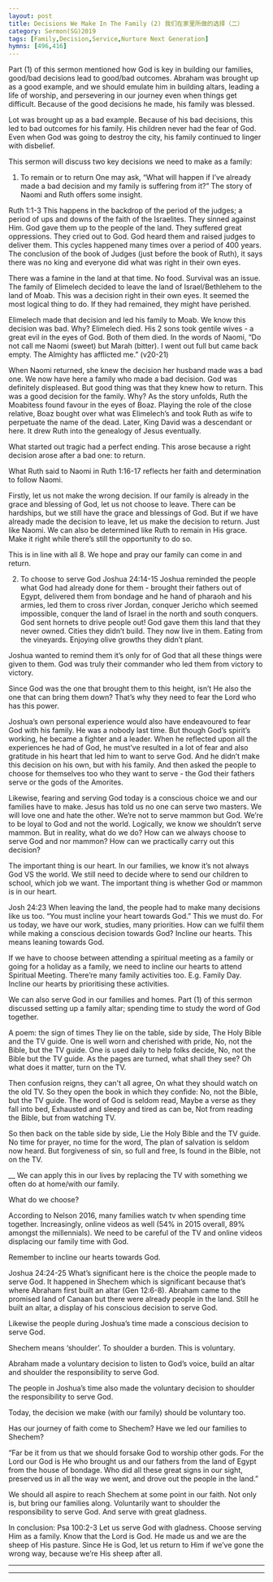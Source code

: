 ```yaml
---
layout: post
title: Decisions We Make In The Family (2) 我们在家里所做的选择（二）
category: Sermon(SG)2019
tags: [Family,Decision,Service,Nurture Next Generation]
hymns: [496,416]
---
```

Part (1) of this sermon mentioned how God is key in building our families, good/bad decisions lead to good/bad outcomes. Abraham was brought up as a good example, and we should emulate him in building altars, leading a life of worship, and persevering in our journey even when things get difficult. Because of the good decisions he made, his family was blessed. 

Lot was brought up as a bad example. Because of his bad decisions, this led to bad outcomes for his family. His children never had the fear of God. Even when God was going to destroy the city, his family continued to linger with disbelief. 

This sermon will discuss two key decisions we need to make as a family:
1. To remain or to return
One may ask, “What will happen if I’ve already made a bad decision and my family is suffering from it?” The story of Naomi and Ruth offers some insight. 

Ruth 1:1-3
This happens in the backdrop of the period of the judges; a period of ups and downs of the faith of the Israelites. They sinned against Him. God gave them up to the people of the land. They suffered great oppressions. They cried out to God. God heard them and raised judges to deliver them. This cycles happened many times over a period of 400 years. The conclusion of the book of Judges (just before the book of Ruth), it says there was no king and everyone did what was right in their own eyes. 

There was a famine in the land at that time. No food. Survival was an issue. The family of Elimelech decided to leave the land of Israel/Bethlehem to the land of Moab. This was a decision right in their own eyes. It seemed the most logical thing to do. If they had remained, they might have perished. 

Elimelech made that decision and led his family to Moab. We know this decision was bad. Why? Elimelech died. His 2 sons took gentile wives - a great evil in the eyes of God. Both of them died. In the words of Naomi, “Do not call me Naomi (sweet) but Marah (bitter). I went out full but came back empty. The Almighty has afflicted me.” (v20-21)

When Naomi returned, she knew the decision her husband made was a bad one. We now have here a family who made a bad decision. God was definitely displeased. But good thing was that they knew how to return. This was a good decision for the family. Why? As the story unfolds, Ruth the Moabitess found favour in the eyes of Boaz. Playing the role of the close relative, Boaz bought over what was Elimelech’s and took Ruth as wife to perpetuate the name of the dead. Later, King David was a descendant or here. It drew Ruth into the genealogy of Jesus eventually.  

What started out tragic had a perfect ending. This arose because a right decision arose after a bad one: to return. 

What Ruth said to Naomi in Ruth 1:16-17 reflects her faith and determination to follow Naomi. 

Firstly, let us not make the wrong decision. If our family is already in the grace and blessing of God, let us not choose to leave. There can be hardships, but we still have the grace and blessings of God. But if we have already made the decision to leave, let us make the decision to return. Just like Naomi. We can also be determined like Ruth to remain in His grace. Make it right while there’s still the opportunity to do so. 

This is in line with all 8. We hope and pray our family can come in and return.

2. To choose to serve God
Joshua 24:14-15
Joshua reminded the people what God had already done for them - brought their fathers out of Egypt, delivered them from bondage and he hand of pharaoh and his armies, led them to cross river Jordan, conquer Jericho which seemed impossible, conquer the land of Israel in the north and south conquers. God sent hornets to drive people out! God gave them this land that they never owned. Cities they didn’t build. They now live in them. Eating from the vineyards. Enjoying olive growths they didn’t plant. 

Joshua wanted to remind them it’s only for of God that all these things were given to them. God was truly their commander who led them from victory to victory. 

Since God was the one that brought them to this height, isn’t He also the one that can bring them down? That’s why they need to fear the Lord who has this power. 

Joshua’s own personal experience would also have endeavoured to fear God with his family. He was a nobody last time. But though God’s spirit’s working, he became a fighter and a leader. When he reflected upon all the experiences he had of God, he must’ve resulted in a lot of fear and also gratitude in his heart that led him to want to serve God. And he didn’t make this decision on his own, but with his family. And then asked the people to choose for themselves too who they want to serve - the God their fathers serve or the gods of the Amorites. 

Likewise, fearing and serving God today is a conscious choice we and our families have to make. Jesus has told us no one can serve two masters. We will love one and hate the other. We’re not to serve mammon but God. We’re to be loyal to God and not the world. Logically, we know we shouldn’t serve mammon. But in reality, what do we do? How can we always choose to serve God and nor mammon? How can we practically carry out this decision?

The important thing is our heart. In our families, we know it’s not always God VS the world. We still need to decide where to send our children to school, which job we want. The important thing is whether God or mammon is in our heart. 

Josh 24:23
When leaving the land, the people had to make many decisions like us too. “You must incline your heart towards God.” This we must do. For us today, we have our work, studies, many priorities. How can we fulfil them while making a conscious decision towards God? Incline our hearts. This means leaning towards God. 

If we have to choose between attending a spiritual meeting as a family or going for a holiday as a family, we need to incline our hearts to attend Spiritual Meeting. There’re many family activities too. E.g. Family Day. Incline our hearts by prioritising these activities. 

We can also serve God in our families and homes. Part (1) of this sermon discussed setting up a family altar; spending time to study the word of God together. 

A poem: the sign of times
They lie on the table, side by side,
The Holy Bible and the TV guide.
One is well worn and cherished with pride,
No, not the Bible, but the TV guide.
One is used daily to help folks decide,
No, not the Bible but the TV guide.
As the pages are turned, what shall they see? 
Oh what does it matter, turn on the TV.

Then confusion reigns, they can't all agree,
On what they should watch on the old TV.
So they open the book in which they confide:
No, not the Bible, but the TV guide.
The word of God is seldom read,
Maybe a verse as they fall into bed,
Exhausted and sleepy and tired as can be,
Not from reading the Bible, but from watching TV.

So then back on the table side by side,
Lie the Holy Bible and the TV guide.
No time for prayer, no time for the word,
The plan of salvation is seldom now heard.
But forgiveness of sin, so full and free,
Is found in the Bible, not on the TV.

__
We can apply this in our lives by replacing the TV with something we often do at home/with our family.

What do we choose?

According to Nelson 2016, many families watch tv when spending time together. Increasingly, online videos as well (54% in 2015 overall, 89% amongst the millennials). We need to be careful of the TV and online videos displacing our family time with God. 

Remember to incline our hearts towards God. 

Joshua 24:24-25
What’s significant here is the choice the people made to serve God. It happened in Shechem which is significant because that’s where Abraham first built an altar (Gen 12:6-8). Abraham came to the promised land of Canaan but there were already people in the land. Still he built an altar, a display of his conscious decision to serve God. 

Likewise the people during Joshua’s time made a conscious decision to serve God. 

Shechem means ‘shoulder’. To shoulder a burden. This is voluntary. 

Abraham made a voluntary decision to listen to God’s voice, build an altar and shoulder the responsibility to serve God. 

The people in Joshua’s time also made the voluntary decision to shoulder the responsibility to serve God. 

Today, the decision we make (with our family) should be voluntary too. 

Has our journey of faith come to Shechem? Have we led our families to Shechem?

“Far be it from us that we should forsake God to worship other gods. For the Lord our God is He who brought us and our fathers from the land of Egypt from the house of bondage. Who did all these great signs in our sight, preserved us in all the way we went, and drove out the people in the land.”

We should all aspire to reach Shechem at some point in our faith. Not only is, but bring our families along. Voluntarily want to shoulder the responsibility to serve God. And serve with great gladness. 

In conclusion:
Psa 100:2-3
Let us serve God with gladness. Choose serving Him as a family. Know that the Lord is God. He made us and we are the sheep of His pasture. Since He is God, let us return to Him if we’ve gone the wrong way, because we’re His sheep after all. 



----
****
